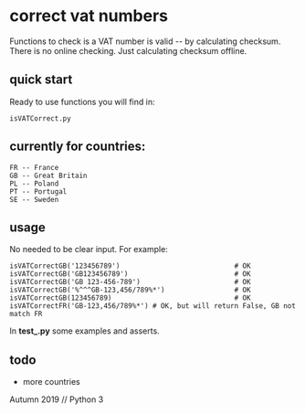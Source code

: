 

# correct vat numbers
Functions to check is a VAT number is valid -- by calculating checksum.
There is no online checking. Just calculating checksum offline. 


## quick start
Ready to use functions you will find in:
```
isVATCorrect.py
```


## currently for countries: 
```
FR -- France
GB -- Great Britain
PL -- Poland
PT -- Portugal
SE -- Sweden
```


## usage
No needed to be clear input. 
For example:
```
isVATCorrectGB('123456789')                            # OK
isVATCorrectGB('GB123456789')                          # OK
isVATCorrectGB('GB 123-456-789')                       # OK
isVATCorrectGB('%^^^GB-123,456/789%*')                 # OK
isVATCorrectGB(123456789)                              # OK
isVATCorrectFR('GB-123,456/789%*') # OK, but will return False, GB not match FR 
```
In **test_.py** some examples and asserts.


## todo
* more countries


Autumn 2019 // Python 3
